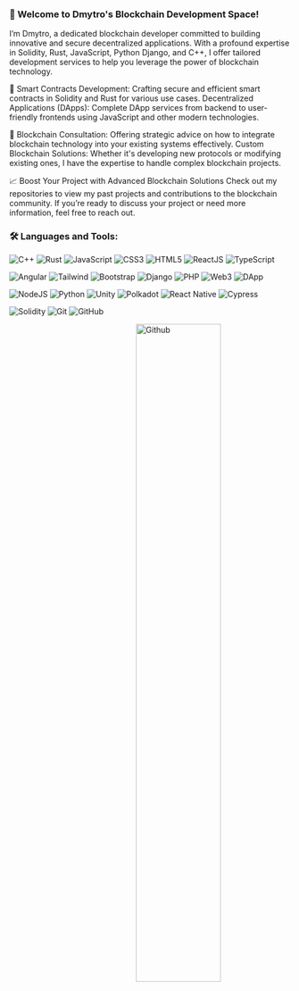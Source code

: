 ### 👋 Welcome to Dmytro's Blockchain Development Space!

I’m Dmytro, a dedicated blockchain developer committed to building innovative and secure decentralized applications. With a profound expertise in Solidity, Rust, JavaScript, Python Django, and C++, I offer tailored development services to help you leverage the power of blockchain technology.

📝 Smart Contracts Development: Crafting secure and efficient smart contracts in Solidity and Rust for various use cases.
Decentralized Applications (DApps): Complete DApp services from backend to user-friendly frontends using JavaScript and other modern technologies.

🤔 Blockchain Consultation: Offering strategic advice on how to integrate blockchain technology into your existing systems effectively.
Custom Blockchain Solutions: Whether it's developing new protocols or modifying existing ones, I have the expertise to handle complex blockchain projects.

📈 Boost Your Project with Advanced Blockchain Solutions
Check out my repositories to view my past projects and contributions to the blockchain community. If you’re ready to discuss your project or need more information, feel free to reach out.

### <h3 align="left">🛠 Languages and Tools:</h3>

![C++](https://img.shields.io/badge/-C++-000?style=for-the-badge&logo=c++&logoColor=white)
![Rust](https://img.shields.io/badge/-Rust-000?style=for-the-badge&logo=rust&logoColor=chocolate)
![JavaScript](https://img.shields.io/badge/-JavaScript-000?style=for-the-badge&logo=javascript)
![CSS3](https://img.shields.io/badge/-CSS3-000?style=for-the-badge&logo=css3&logoColor=blue)
![HTML5](https://img.shields.io/badge/-HTML5-000?style=for-the-badge&logo=html5)
![ReactJS](https://img.shields.io/badge/-ReactJS-000?style=for-the-badge&logo=react)
![TypeScript](https://img.shields.io/badge/-TypeScript-000?style=for-the-badge&logo=typescript)

![Angular](https://img.shields.io/badge/-AngularJS-000?style=for-the-badge&logo=angular&logoColor=red)
![Tailwind](https://img.shields.io/badge/-Tailwind-000?style=for-the-badge&logo=tailwind-css)
![Bootstrap](https://img.shields.io/badge/-Bootstrap-000?style=for-the-badge&logo=bootstrap)
![Django](https://img.shields.io/badge/-Django-000?style=for-the-badge&logo=django&logoColor=teal)
![PHP](https://img.shields.io/badge/-PHP-000?style=for-the-badge&logo=php)
![Web3](https://img.shields.io/badge/-Web3-000?style=for-the-badge&logo=web3)
![DApp](https://img.shields.io/badge/-dapp-000?style=for-the-badge&logo=dapp)

![NodeJS](https://img.shields.io/badge/-NodeJS-000?style=for-the-badge&logo=node.js&logoColor=pink)
![Python](https://img.shields.io/badge/-Python-000?style=for-the-badge&logo=python)
![Unity](https://img.shields.io/badge/-Unity-000?style=for-the-badge&logo=unity)
![Polkadot](https://img.shields.io/badge/-polkadot-000?style=for-the-badge&logo=polkadot&logoColor=crimson)
![React Native](https://img.shields.io/badge/-React%20Native-000?style=for-the-badge&logo=react)
![Cypress](https://img.shields.io/badge/-Cypress-000?style=for-the-badge&logo=Cypress&logoColor=aqua)

![Solidity](https://img.shields.io/badge/-Solidity-000?style=for-the-badge&logo=solidity)
![Git](https://img.shields.io/badge/-Git-000?style=for-the-badge&logo=git)
![GitHub](https://img.shields.io/badge/-GitHub-000?style=for-the-badge&logo=github)

<img width="55%" align="right" alt="Github" src="https://raw.githubusercontent.com/onimur/.github/master/.resources/git-header.svg" />
